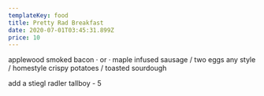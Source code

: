 ```yaml
---
templateKey: food
title: Pretty Rad Breakfast
date: 2020-07-01T03:45:31.899Z
price: 10
---
```


applewood smoked bacon · or · maple infused sausage / two eggs any style / homestyle crispy potatoes / toasted sourdough

add a stiegl radler tallboy - 5
